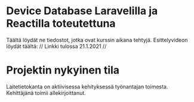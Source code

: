 # Device Database Laravelilla ja Reactilla toteutettuna
Täältä löydät ne tiedostot, jotka ovat kurssin aikana tehtyjä. 
Esittelyvideon löydät täältä:
// Linkki tulossa 21.1.2021 //
  
# Projektin nykyinen tila
Laitetietokanta on aktiivisessa kehityksessä työnantajan toimesta. Kehittäjänä toimii allekirjoittanut.
